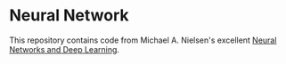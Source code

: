 # Neural Network
This repository contains code from Michael A. Nielsen's excellent [Neural Networks and Deep Learning](http://neuralnetworksanddeeplearning.com/index.html).
